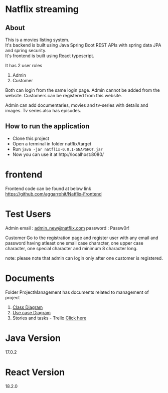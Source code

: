# Natflix streaming

## About
This is a movies listing system. <br />
It's backend is built using Java Spring Boot REST APIs with spring data JPA and spring security. <br />
It's frontend is built using React typescript.

It has 2 user roles

1. Admin
2. Customer

Both can login from the same login page.
Admin cannot be added from the website.
Customers can be registered from this website.

Admin can add documentaries, movies and tv-series with details and images.
Tv series also has episodes.

## How to run the application

* Clone this project <br />
* Open a terminal in folder natflix/target <br />
* Run `java -jar natflix-0.0.1-SNAPSHOT.jar` <br />
* Now you can use it at http://localhost:8080/ <br />

# frontend 

Frontend code can be found at below link
https://github.com/aggarrohit/Natflix-Frontend

# Test Users

Admin
email : admin_new@natflix.com
password : Passw0r!

Customer
Go to the registration page and register user with any email and password having atleast one small case character, one upper case character, one special character and minimum 8 character long.

note: please note that admin can login only after one customer is registered.

# Documents
Folder ProjectManagement has documents related to management of project <br />
  1. [Class Diagram](https://drive.google.com/file/d/1d8JlJGuhwyw8wyKZgsVljEfyCTpIP0jk/view?usp=sharing) <br />
  2. [Use case Diagram](https://drive.google.com/file/d/1eTQCHT4-9IVckzkuNYeqIF1ydA1xLUMo/view?usp=sharing)<br />
  3. Stories and tasks - Trello [Click here](https://trello.com/invite/b/u8MhPoJW/ATTIc5593c74efd0fef6e4f267666677ee8d6A505073/natflix)<br />
 

# Java Version
17.0.2

# React Version
18.2.0
     
